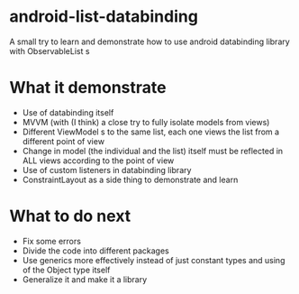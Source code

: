 # android-list-databinding
A small try to learn and demonstrate how to use android databinding library with ObservableList s

# What it demonstrate
- Use of databinding itself
- MVVM (with (I think) a close try to fully isolate models from views)
- Different ViewModel s to the same list, each one views the list from a different point of view
- Change in model (the individual and the list) itself must be reflected in ALL views according to the point of view
- Use of custom listeners in databinding library
- ConstraintLayout as a side thing to demonstrate and learn

# What to do next
- Fix some errors
- Divide the code into different packages
- Use generics more effectively instead of just constant types and using of the Object type itself
- Generalize it and make it a library
